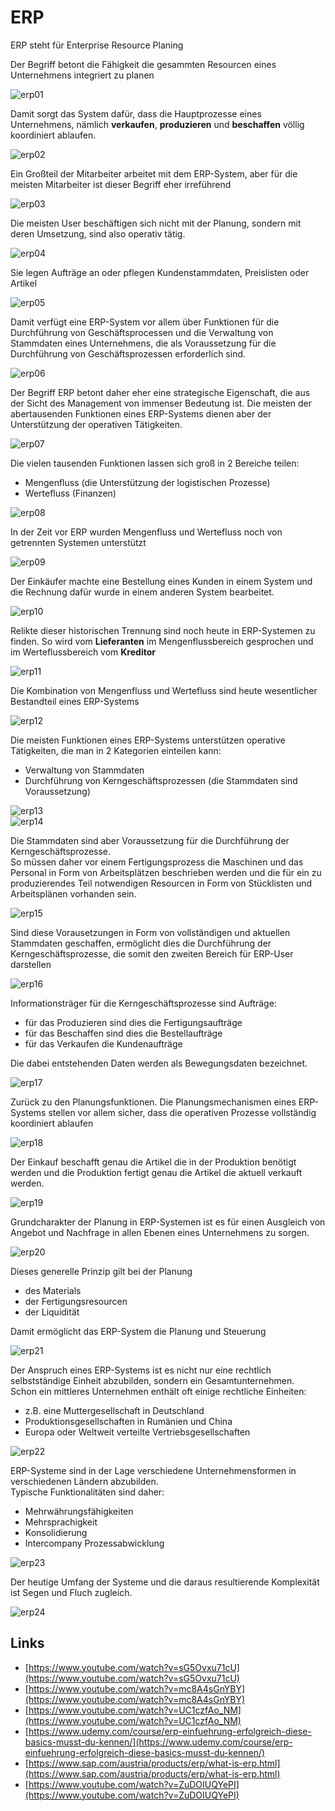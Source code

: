 # ERP

ERP steht für Enterprise Resource Planing

Der Begriff betont die Fähigkeit die gesammten Resourcen eines Unternehmens integriert zu planen

![erp01](pictures/erp01.JPG)

Damit sorgt das System dafür, dass die Hauptprozesse eines Unternehmens, nämlich **verkaufen**, **produzieren** und
**beschaffen** völlig koordiniert ablaufen.

![erp02](pictures/erp02.JPG)

Ein Großteil der Mitarbeiter arbeitet mit dem ERP-System, aber für die meisten Mitarbeiter ist dieser
Begriff eher irreführend

![erp03](pictures/erp03.JPG)

Die meisten User beschäftigen sich nicht mit der Planung, sondern mit deren Umsetzung, sind
also operativ tätig.

![erp04](pictures/erp04.JPG)

Sie legen Aufträge an oder pflegen Kundenstammdaten, Preislisten oder Artikel

![erp05](pictures/erp05.JPG)

Damit verfügt eine ERP-System vor allem über Funktionen für die Durchführung von Geschäftsprocessen
und die Verwaltung von Stammdaten eines Unternehmens, die als Voraussetzung für die Durchführung
von Geschäftsprozessen erforderlich sind.

![erp06](pictures/erp06.JPG)

Der Begriff ERP betont daher eher eine strategische Eigenschaft, die aus der Sicht des Management von
immenser Bedeutung ist. Die meisten der abertausenden Funktionen eines ERP-Systems dienen aber der
Unterstützung der operativen Tätigkeiten.

![erp07](pictures/erp07.JPG)

Die vielen tausenden Funktionen lassen sich groß in 2 Bereiche teilen:
- Mengenfluss (die Unterstützung der logistischen Prozesse)
- Wertefluss (Finanzen)

![erp08](pictures/erp08.JPG)

In der Zeit vor ERP wurden Mengenfluss und Wertefluss noch von getrennten Systemen unterstützt

![erp09](pictures/erp09.JPG)

Der Einkäufer machte eine Bestellung eines Kunden in einem System und die Rechnung dafür wurde
in einem anderen System bearbeitet.

![erp10](pictures/erp10.JPG)

Relikte dieser historischen Trennung sind noch heute in ERP-Systemen zu finden. So wird
vom **Lieferanten** im Mengenflussbereich gesprochen und im Werteflussbereich vom **Kreditor**

![erp11](pictures/erp11.JPG)

Die Kombination von Mengenfluss und Wertefluss sind heute wesentlicher Bestandteil eines
ERP-Systems

![erp12](pictures/erp12.JPG)

Die meisten Funktionen eines ERP-Systems unterstützen operative Tätigkeiten, die man in 
2 Kategorien einteilen kann:
- Verwaltung von Stammdaten
- Durchführung von Kerngeschäftsprozessen (die Stammdaten sind Voraussetzung)

![erp13](pictures/erp13.JPG)<br>
![erp14](pictures/erp14.JPG)

Die Stammdaten sind aber Voraussetzung für die Durchführung der Kerngeschäftsprozesse.<br>
So müssen daher vor einem Fertigungsprozess die Maschinen und das Personal in Form von
Arbeitsplätzen beschrieben werden und die für ein zu produzierendes Teil notwendigen
Resourcen in Form von Stücklisten und Arbeitsplänen vorhanden sein.

![erp15](pictures/erp15.JPG)

Sind diese Vorausetzungen in Form von vollständigen und aktuellen Stammdaten geschaffen, ermöglicht
dies die Durchführung der Kerngeschäftsprozesse, die somit den zweiten Bereich für ERP-User darstellen

![erp16](pictures/erp16.JPG)

Informationsträger für die Kerngeschäftsprozesse sind Aufträge:
- für das Produzieren sind dies die Fertigungsaufträge
- für das Beschaffen sind dies die Bestellaufträge
- für das Verkaufen die Kundenaufträge

Die dabei entstehenden Daten werden als Bewegungsdaten bezeichnet.

![erp17](pictures/erp17.JPG)

Zurück zu den Planungsfunktionen. Die Planungsmechanismen eines ERP-Systems stellen vor
allem sicher, dass die operativen Prozesse vollständig koordiniert ablaufen

![erp18](pictures/erp18.JPG)

Der Einkauf beschafft genau die Artikel die in der Produktion benötigt werden und die
Produktion fertigt genau die Artikel die aktuell verkauft werden.

![erp19](pictures/erp19.JPG)

Grundcharakter der Planung in ERP-Systemen ist es für einen Ausgleich von Angebot und
Nachfrage in allen Ebenen eines Unternehmens zu sorgen.

![erp20](pictures/erp20.JPG)

Dieses generelle Prinzip gilt bei der Planung
- des Materials
- der Fertigungsresourcen
- der Liquidität

Damit ermöglicht das ERP-System die Planung und Steuerung

![erp21](pictures/erp21.JPG)

Der Anspruch eines ERP-Systems ist es nicht nur eine rechtlich selbstständige Einheit
abzubilden, sondern ein Gesamtunternehmen.<br>
Schon ein mittleres Unternehmen enthält oft einige rechtliche Einheiten:
- z.B. eine Muttergesellschaft in Deutschland
- Produktionsgesellschaften in Rumänien und China
- Europa oder Weltweit verteilte Vertriebsgesellschaften

![erp22](pictures/erp22.JPG)

ERP-Systeme sind in der Lage verschiedene Unternehmensformen in verschiedenen Ländern
abzubilden.<br>
Typische Funktionalitäten sind daher:
- Mehrwährungsfähigkeiten
- Mehrsprachigkeit
- Konsolidierung
- Intercompany Prozessabwicklung

![erp23](pictures/erp23.JPG)

Der heutige Umfang der Systeme und die daraus resultierende Komplexität ist Segen und Fluch
zugleich.

![erp24](pictures/erp24.JPG)


## Links
- [https://www.youtube.com/watch?v=sG5Ovxu71cU](https://www.youtube.com/watch?v=sG5Ovxu71cU)
- [https://www.youtube.com/watch?v=mc8A4sGnYBY](https://www.youtube.com/watch?v=mc8A4sGnYBY)
- [https://www.youtube.com/watch?v=UC1czfAo_NM](https://www.youtube.com/watch?v=UC1czfAo_NM)
- [https://www.udemy.com/course/erp-einfuehrung-erfolgreich-diese-basics-musst-du-kennen/](https://www.udemy.com/course/erp-einfuehrung-erfolgreich-diese-basics-musst-du-kennen/)
- [https://www.sap.com/austria/products/erp/what-is-erp.html](https://www.sap.com/austria/products/erp/what-is-erp.html)
- [https://www.youtube.com/watch?v=ZuDOIUQYePI](https://www.youtube.com/watch?v=ZuDOIUQYePI)
